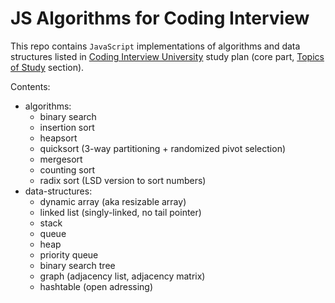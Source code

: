 # JS Algorithms for Coding Interview

This repo contains `JavaScript` implementations of algorithms and data structures listed in [Coding&nbsp;Interview&nbsp;University](https://github.com/jwasham/coding-interview-university) study plan (core part, [Topics of Study](https://github.com/jwasham/coding-interview-university#topics-of-study) section).

Contents:
- algorithms:
  - binary search
  - insertion sort
  - heapsort
  - quicksort (3-way partitioning + randomized pivot selection)
  - mergesort
  - counting sort
  - radix sort (LSD version to sort numbers)
- data-structures:
  - dynamic array (aka resizable array)
  - linked list (singly-linked, no tail pointer)
  - stack
  - queue
  - heap
  - priority queue
  - binary search tree
  - graph (adjacency list, adjacency matrix)
  - hashtable (open adressing)  
